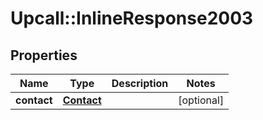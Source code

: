 # Upcall::InlineResponse2003

## Properties
Name | Type | Description | Notes
------------ | ------------- | ------------- | -------------
**contact** | [**Contact**](Contact.md) |  | [optional] 


